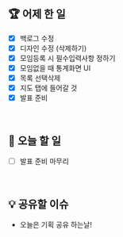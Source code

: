 ## 🏆 어제 한 일

- [x] 백로그 수정
- [x] 디자인 수정 (삭제하기)
- [x] 모임등록 시 필수입력사항 정하기
- [x] 모임없을 때 통계화면 UI
- [x] 목록 선택삭제
- [x] 지도 탭에 들어갈 것
- [x] 발표 준비

<br/>

## 🎯 오늘 할 일

- [ ] 발표 준비 마무리 

<br/>

## 💡 공유할 이슈

- 오늘은 기획 공유 하는날!
